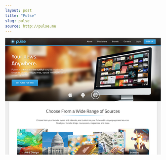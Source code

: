 ```yaml
---
layout: post
title: "Pulse"
slug: pulse
source: http://pulse.me
---
```


<img src="/assets/img/screenshots/pulse.jpg">
